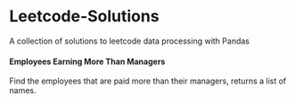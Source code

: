 # Leetcode-Solutions

A collection of solutions to leetcode data processing with Pandas

#### Employees Earning More Than Managers
Find the employees that are paid more than their managers, returns a list of names.
